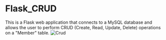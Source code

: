 # Flask_CRUD
This is a Flask web application that connects to a MySQL database and
allows the user to perform CRUD (Create, Read, Update, Delete) operations on a "Member" table.
![Crud](https://github.com/imansabet/Flask_CRUD/assets/133379967/0ddad01f-9613-461e-a41d-6fca2cfbbace)
